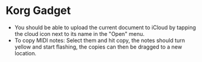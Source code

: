 # Korg Gadget

- You should be able to upload the current document to iCloud by tapping the cloud icon next to its name in the "Open" menu.
- To copy MIDI notes: Select them and hit copy, the notes should turn yellow and start flashing, the copies can then be dragged to a new location.
